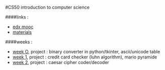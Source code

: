 #CS50 introduction to computer science

####links :

* [edx mooc](https://www.edx.org/course/introduction-computer-science-harvardx-cs50x)
* [materials](http://cs50.tv/)

####weeks :

* [week O](week0), project : binary converter in python/tkinter, ascii/unicode table
* [week 1](week1), project : credit card checker (luhn algorithm), mario pyramide
* [week 2](week2), project : caesar cipher coder/decoder